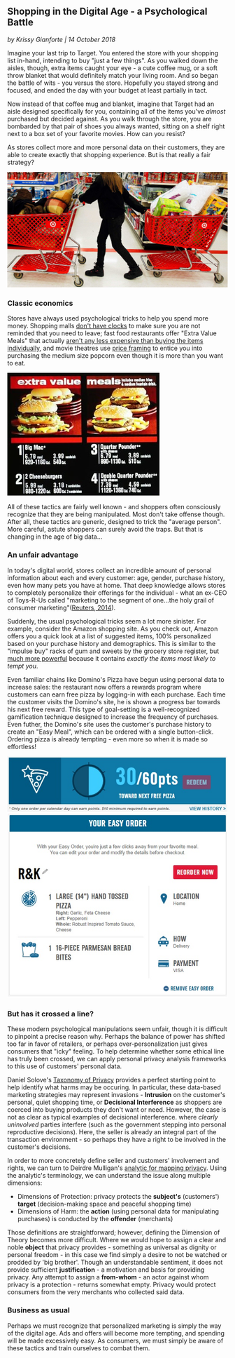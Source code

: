 
## Shopping in the Digital Age - a Psychological Battle
*by Krissy Gianforte | 14 October 2018*

Imagine your last trip to Target. You entered the store with your shopping list in-hand, intending to buy "just a few things". As you walked down the aisles, though, extra items caught your eye - a cute coffee mug, or a soft throw blanket that would definitely match your living room. And so began the battle of wits - you versus the store. Hopefully you stayed strong and focused, and ended the day with your budget at least partially in tact.

Now instead of that coffee mug and blanket, imagine that Target had an aisle designed specifically for you, containing all of the items you've *almost* purchased but decided against. As you walk through the store, you are bombarded by that pair of shoes you always wanted, sitting on a shelf right next to a box set of your favorite movies. How can you resist?

As stores collect more and more personal data on their customers, they are able to create exactly that shopping experience. But is that really a fair strategy?

![Just a few things...](Gianforte_Krissy_targetimage.jpg)


### Classic economics
Stores have always used psychological tricks to help you spend more money. Shopping malls [don't have clocks](https://www.cheatsheet.com/money-career/malls-dont-clocks-tricks-use-get-spend-money.html/) to make sure you are not reminded that you need to leave; fast food restaurants offer "Extra Value Meals" that actually [aren't any less expensive than buying the items individually](https://blogs.findlaw.com/common_law/2018/04/judge-mcdonalds-extra-value-meals-dont-need-to-cost-less-than-individual-items.html), and movie theatres use [price framing](https://www.forbes.com/sites/groupthink/2014/06/18/online-decision-making-what-really-drives-customers-to-choose-one-option-over-another/#6a2d11ce2bc4) to entice you into purchasing the medium size popcorn even though it is more than you want to eat.

![Really a value?](Gianforte_Krissy_mcdonaldsimage.jpg)

All of these tactics are fairly well known - and shoppers often consciously recognize that they are being manipulated. Most don't take offense though. After all, these tactics are generic, designed to trick the "average person". More careful, astute shoppers can surely avoid the traps. But that is changing in the age of big data...

### An unfair advantage
In today's digital world, stores collect an incredible amount of personal information about each and every customer: age, gender, purchase history, even how many pets you have at home. That deep knowledge allows stores to completely personalize their offerings for the individual - what an ex-CEO of Toys-R-Us called "marketing to the segment of one...the holy grail of consumer marketing"([Reuters, 2014](https://www.reuters.com/article/us-target-breach-datamining-idUSBREA0M1JM20140123)).

Suddenly, the usual psychological tricks seem a lot more sinister. For example, consider the Amazon shopping site. As you check out, Amazon offers you a quick look at a list of suggested items, 100% personalized based on your purchase history and demographics. This is similar to the "impulse buy" racks of gum and sweets by the grocery store register, but [much more powerful](https://www.mainstreethost.com/blog/psychology-of-online-buying/) because it contains *exactly the items most likely to tempt you*.

Even familiar chains like Domino's Pizza have begun using personal data to increase sales: the restaurant now offers a rewards program where customers can earn free pizza by logging-in with each purchase. Each time the customer visits the Domino's site, he is shown a progress bar towards his next free reward. This type of goal-setting is a well-recognized gamification technique designed to increase the frequency of purchases. Even futher, the Domino's site uses the customer's purchase history to create an "Easy Meal", which can be ordered with a single button-click. Ordering pizza is already tempting - even more so when it is made so effortless!

![Personal Pizza](Gianforte_Krissy_dominosimage.jpg)

### But has it crossed a line?
These modern psychological manipulations seem unfair, though it is difficult to pinpoint a precise reason why. Perhaps the balance of power has shifted too far in favor of retailers, or perhaps over-personalization just gives consumers that "icky" feeling. To help determine whether some ethical line has truly been crossed, we can apply personal privacy analysis frameworks to this use of customers' personal data.

Daniel Solove's [Taxonomy of Privacy](https://papers.ssrn.com/sol3/papers.cfm?abstract_id=667622) provides a perfect starting point to help identify what harms may be occuring. In particular, these data-based marketing strategies may represent invasions - **Intrusion** on the customer's personal, quiet shopping time, or **Decisional Interference** as shoppers are coerced into buying products they don't want or need. However, the case is not as clear as typical examples of decisional interference. where *clearly uninvolved* parties interfere (such as the government stepping into personal reproductive decisions). Here, the seller is already an integral part of the transaction environment - so perhaps they have a right to be involved in the customer's decisions.

In order to more concretely define seller and customers' involvement and rights, we can turn to Deirdre Mulligan's [analytic for mapping privacy](http://rsta.royalsocietypublishing.org/content/374/2083/20160118). Using the analytic's terminology, we can understand the issue along multiple dimensions:
  - Dimensions of Protection: privacy protects the **subject's** (customers') **target** (decision-making space and peaceful shopping time)
  - Dimensions of Harm: the **action** (using personal data for manipulating purchases) is conducted by the **offender** (merchants)

Those definitions are straightforward; however, defining the Dimension of Theory becomes more difficult. Where we would hope to assign a clear and noble **object** that privacy provides - something as universal as dignity or personal freedom - in this case we find simply a desire to not be watched or prodded by 'big brother'. Though an understandable sentiment, it does not provide sufficient **justification** - a motivation and basis for providing privacy. Any attempt to assign a **from-whom** - an actor against whom privacy is a protection - returns somewhat empty. Privacy would protect consumers from the very merchants who collected said data.

### Business as usual
Perhaps we must recognize that personalized marketing is simply the way of the digital age. Ads and offers will become more tempting, and spending will be made excessively easy. As consumers, we must simply be aware of these tactics and train ourselves to combat them.